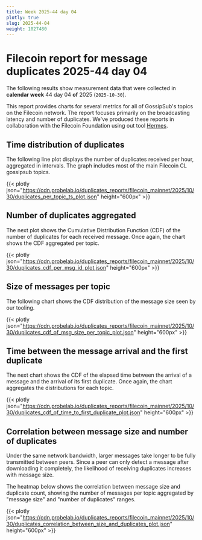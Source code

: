 ```yaml
---
title: Week 2025-44 day 04
plotly: true
slug: 2025-44-04
weight: 1027480
---
```


# Filecoin report for message duplicates 2025-44 day 04

The following results show measurement data that were collected in **calendar week** 44  day 04 **of** 
2025 (`2025-10-30`).

This report provides charts for several metrics for all of GossipSub's topics on the Filecoin network.
The report focuses primarily on the broadcasting latency and number of duplicates.
We've produced these reports in collaboration with the Filecoin Foundation using out tool [Hermes](/tools/hermes/).

## Time distribution of duplicates

The following line plot displays the number of duplicates received per hour, aggregated in  intervals.
The graph includes most of the main Filecoin CL gossipsub topics. 

{{< plotly json="https://cdn.probelab.io/duplicates_reports/filecoin_mainnet/2025/10/30/duplicates_per_topic_ts_plot.json" height="600px" >}}

## Number of duplicates aggregated 

The next plot shows the Cumulative Distribution Function (CDF) of the number of duplicates for each received message.
Once again, the chart shows the CDF aggregated per topic.

{{< plotly json="https://cdn.probelab.io/duplicates_reports/filecoin_mainnet/2025/10/30/duplicates_cdf_per_msg_id_plot.json" height="600px" >}}

## Size of messages per topic

The following chart shows the CDF distribution of the message size seen by our tooling. 

{{< plotly json="https://cdn.probelab.io/duplicates_reports/filecoin_mainnet/2025/10/30/duplicates_cdf_of_msg_size_per_topic_plot.json" height="600px" >}}

## Time between the message arrival and the first duplicate

The next chart shows the CDF of the elapsed time between the arrival of a message and the arrival of its first duplicate.
Once again, the chart aggregates the distributions for each topic.

{{< plotly json="https://cdn.probelab.io/duplicates_reports/filecoin_mainnet/2025/10/30/duplicates_cdf_of_time_to_first_duplicate_plot.json" height="600px" >}}

## Correlation between message size and number of duplicates
Under the same network bandwidth, larger messages take longer to be fully transmitted between peers. Since a peer can only detect a message after downloading it completely, the likelihood of receiving duplicates increases with message size.

The heatmap below shows the correlation between message size and duplicate count, showing the number of messages per topic aggregated by "message size" and "number of duplicates" ranges.

{{< plotly json="https://cdn.probelab.io/duplicates_reports/filecoin_mainnet/2025/10/30/duplicates_correlation_between_size_and_duplicates_plot.json" height="600px" >}}